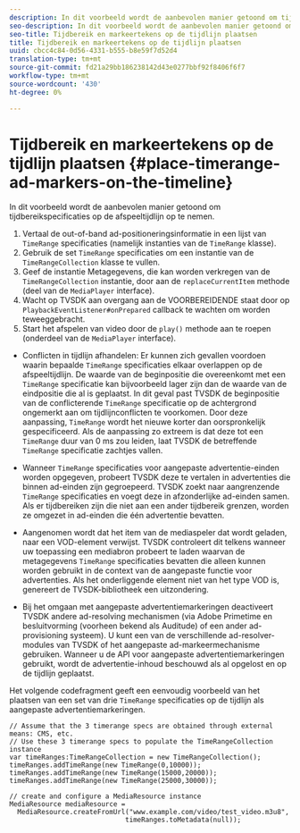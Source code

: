 ```yaml
---
description: In dit voorbeeld wordt de aanbevolen manier getoond om tijdbereikspecificaties op de afspeeltijdlijn op te nemen.
seo-description: In dit voorbeeld wordt de aanbevolen manier getoond om tijdbereikspecificaties op de afspeeltijdlijn op te nemen.
seo-title: Tijdbereik en markeertekens op de tijdlijn plaatsen
title: Tijdbereik en markeertekens op de tijdlijn plaatsen
uuid: cbcc4c84-0d56-4331-b555-b8e59f7d52d4
translation-type: tm+mt
source-git-commit: fd21a29bb186238142d43e0277bbf92f8406f6f7
workflow-type: tm+mt
source-wordcount: '430'
ht-degree: 0%

---
```



# Tijdbereik en markeertekens op de tijdlijn plaatsen {#place-timerange-ad-markers-on-the-timeline}

In dit voorbeeld wordt de aanbevolen manier getoond om tijdbereikspecificaties op de afspeeltijdlijn op te nemen.

1. Vertaal de out-of-band ad-positioneringsinformatie in een lijst van `TimeRange` specificaties (namelijk instanties van de `TimeRange` klasse).
1. Gebruik de set `TimeRange` specificaties om een instantie van de `TimeRangeCollection` klasse te vullen.
1. Geef de instantie Metagegevens, die kan worden verkregen van de `TimeRangeCollection` instantie, door aan de `replaceCurrentItem` methode (deel van de `MediaPlayer` interface).
1. Wacht op TVSDK aan overgang aan de VOORBEREIDENDE staat door op `PlaybackEventListener#onPrepared` callback te wachten om worden teweeggebracht.
1. Start het afspelen van video door de `play()` methode aan te roepen (onderdeel van de `MediaPlayer` interface).

* Conflicten in tijdlijn afhandelen: Er kunnen zich gevallen voordoen waarin bepaalde `TimeRange` specificaties elkaar overlappen op de afspeeltijdlijn. De waarde van de beginpositie die overeenkomt met een `TimeRange` specificatie kan bijvoorbeeld lager zijn dan de waarde van de eindpositie die al is geplaatst. In dit geval past TVSDK de beginpositie van de conflicterende `TimeRange` specificatie op de achtergrond ongemerkt aan om tijdlijnconflicten te voorkomen. Door deze aanpassing, `TimeRange` wordt het nieuwe korter dan oorspronkelijk gespecificeerd. Als de aanpassing zo extreem is dat deze tot een `TimeRange` duur van 0 ms zou leiden, laat TVSDK de betreffende `TimeRange` specificatie zachtjes vallen.

* Wanneer `TimeRange` specificaties voor aangepaste advertentie-einden worden opgegeven, probeert TVSDK deze te vertalen in advertenties die binnen ad-einden zijn gegroepeerd. TVSDK zoekt naar aangrenzende `TimeRange` specificaties en voegt deze in afzonderlijke ad-einden samen. Als er tijdbereiken zijn die niet aan een ander tijdbereik grenzen, worden ze omgezet in ad-einden die één advertentie bevatten.

* Aangenomen wordt dat het item van de mediaspeler dat wordt geladen, naar een VOD-element verwijst. TVSDK controleert dit telkens wanneer uw toepassing een mediabron probeert te laden waarvan de metagegevens `TimeRange` specificaties bevatten die alleen kunnen worden gebruikt in de context van de aangepaste functie voor advertenties. Als het onderliggende element niet van het type VOD is, genereert de TVSDK-bibliotheek een uitzondering.

* Bij het omgaan met aangepaste advertentiemarkeringen deactiveert TVSDK andere ad-resolving mechanismen (via Adobe Primetime en besluitvorming (voorheen bekend als Auditude) of een ander ad-provisioning systeem). U kunt een van de verschillende ad-resolver-modules van TVSDK of het aangepaste ad-markeermechanisme gebruiken. Wanneer u de API voor aangepaste advertentiemarkeringen gebruikt, wordt de advertentie-inhoud beschouwd als al opgelost en op de tijdlijn geplaatst.

<!--<a id="example_639BD1B66CE74F3DB65ED06CAD23EB09"></a>-->

Het volgende codefragment geeft een eenvoudig voorbeeld van het plaatsen van een set van drie `TimeRange` specificaties op de tijdlijn als aangepaste advertentiemarkeringen.

```
// Assume that the 3 timerange specs are obtained through external means: CMS, etc. 
// Use these 3 timerange specs to populate the TimeRangeCollection instance 
var timeRanges:TimeRangeCollection = new TimeRangeCollection(); 
timeRanges.addTimeRange(new TimeRange(0,10000)); 
timeRanges.addTimeRange(new TimeRange(15000,20000)); 
timeRanges.addTimeRange(new TimeRange(25000,30000)); 
  
// create and configure a MediaResource instance 
MediaResource mediaResource =  
  MediaResource.createFromUrl("www.example.com/video/test_video.m3u8",  
                             timeRanges.toMetadata(null));
```

